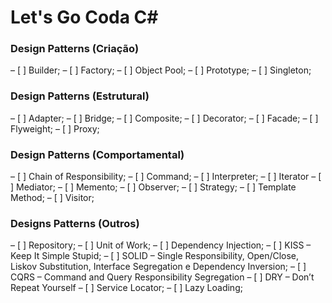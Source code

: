 # Let's Go Coda C#


### Design Patterns (Criação)

– [ ] Builder;
– [ ] Factory;
– [ ] Object Pool;
– [ ] Prototype;
– [ ] Singleton;

### Design Patterns (Estrutural) 

– [ ] Adapter;
– [ ] Bridge;
– [ ] Composite;
– [ ] Decorator;
– [ ] Facade;
– [ ] Flyweight;
– [ ] Proxy;

### Design Patterns (Comportamental)

– [ ] Chain of Responsibility;
– [ ] Command;
– [ ] Interpreter;
– [ ] Iterator
– [ ] Mediator;
– [ ] Memento;
– [ ] Observer;
– [ ] Strategy;
– [ ] Template Method;
– [ ] Visitor;

###  Designs Patterns (Outros)

– [ ] Repository;
– [ ] Unit of Work;
– [ ] Dependency Injection;
– [ ] KISS – Keep It Simple Stupid;
– [ ] SOLID – Single Responsibility, Open/Close, Liskov Substitution, Interface Segregation e Dependency Inversion;
– [ ] CQRS – Command and Query Responsibility Segregation
– [ ] DRY – Don’t Repeat Yourself
– [ ] Service Locator;
– [ ] Lazy Loading;
